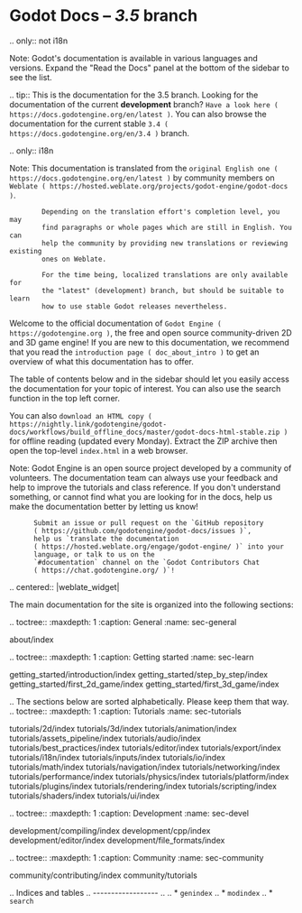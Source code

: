 Godot Docs – *3.5* branch
=========================

.. only:: not i18n

  Note:
 Godot's documentation is available in various languages and versions.
            Expand the "Read the Docs" panel at the bottom of the sidebar to see
            the list.

  .. tip:: This is the documentation for the 3.5 branch.
           Looking for the documentation of the current **development** branch?
           `Have a look here ( https://docs.godotengine.org/en/latest )`.
           You can also browse the documentation for the current stable
           `3.4 ( https://docs.godotengine.org/en/3.4 )` branch.

.. only:: i18n

  Note:
 This documentation is translated from the `original English one
            ( https://docs.godotengine.org/en/latest )` by community members
            on `Weblate ( https://hosted.weblate.org/projects/godot-engine/godot-docs )`.

            Depending on the translation effort's completion level, you may
            find paragraphs or whole pages which are still in English. You can
            help the community by providing new translations or reviewing existing
            ones on Weblate.

            For the time being, localized translations are only available for
            the "latest" (development) branch, but should be suitable to learn
            how to use stable Godot releases nevertheless.

Welcome to the official documentation of `Godot Engine ( https://godotengine.org )`,
the free and open source community-driven 2D and 3D game engine! If you are new
to this documentation, we recommend that you read the
`introduction page ( doc_about_intro )` to get an overview of what this
documentation has to offer.

The table of contents below and in the sidebar should let you easily access the
documentation for your topic of interest. You can also use the search function
in the top left corner.

You can also `download an HTML copy ( https://nightly.link/godotengine/godot-docs/workflows/build_offline_docs/master/godot-docs-html-stable.zip )`
for offline reading (updated every Monday). Extract the ZIP archive then open
the top-level `index.html` in a web browser.

Note:
 Godot Engine is an open source project developed by a community of
          volunteers. The documentation team can always use your
          feedback and help to improve the tutorials and class reference. If
          you don't understand something, or cannot find what you
          are looking for in the docs, help us make the documentation better
          by letting us know!

          Submit an issue or pull request on the `GitHub repository
          ( https://github.com/godotengine/godot-docs/issues )`,
          help us `translate the documentation
          ( https://hosted.weblate.org/engage/godot-engine/ )` into your
          language, or talk to us on the
          `#documentation` channel on the `Godot Contributors Chat
          ( https://chat.godotengine.org/ )`!

.. centered:: |weblate_widget|

The main documentation for the site is organized into the following sections:

.. toctree::
   :maxdepth: 1
   :caption: General
   :name: sec-general

   about/index


.. toctree::
   :maxdepth: 1
   :caption: Getting started
   :name: sec-learn

   getting_started/introduction/index
   getting_started/step_by_step/index
   getting_started/first_2d_game/index
   getting_started/first_3d_game/index


.. The sections below are sorted alphabetically. Please keep them that way.
.. toctree::
   :maxdepth: 1
   :caption: Tutorials
   :name: sec-tutorials

   tutorials/2d/index
   tutorials/3d/index
   tutorials/animation/index
   tutorials/assets_pipeline/index
   tutorials/audio/index
   tutorials/best_practices/index
   tutorials/editor/index
   tutorials/export/index
   tutorials/i18n/index
   tutorials/inputs/index
   tutorials/io/index
   tutorials/math/index
   tutorials/navigation/index
   tutorials/networking/index
   tutorials/performance/index
   tutorials/physics/index
   tutorials/platform/index
   tutorials/plugins/index
   tutorials/rendering/index
   tutorials/scripting/index
   tutorials/shaders/index
   tutorials/ui/index


.. toctree::
   :maxdepth: 1
   :caption: Development
   :name: sec-devel

   development/compiling/index
   development/cpp/index
   development/editor/index
   development/file_formats/index


.. toctree::
   :maxdepth: 1
   :caption: Community
   :name: sec-community

   community/contributing/index
   community/tutorials

.. Indices and tables
.. ------------------
..
.. * `genindex`
.. * `modindex`
.. * `search`
